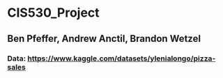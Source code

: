 # CIS530_Project
## Ben Pfeffer, Andrew Anctil, Brandon Wetzel

### Data: https://www.kaggle.com/datasets/ylenialongo/pizza-sales
